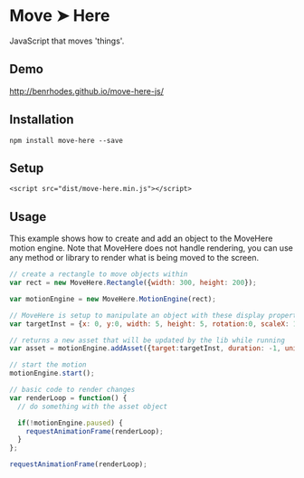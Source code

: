 Move ➤ Here
============
JavaScript that moves 'things'.

## Demo
http://benrhodes.github.io/move-here-js/

## Installation
`npm install move-here --save`

## Setup
`<script src="dist/move-here.min.js"></script>`

## Usage

This example shows how to create and add an object to the MoveHere motion engine.  Note that MoveHere does not handle rendering, you can use any method or library to render what is being moved to the screen.

```javascript
// create a rectangle to move objects within
var rect = new MoveHere.Rectangle({width: 300, height: 200});

var motionEngine = new MoveHere.MotionEngine(rect);

// MoveHere is setup to manipulate an object with these display properties 
var targetInst = {x: 0, y:0, width: 5, height: 5, rotation:0, scaleX: 1, scaleY: 1};

// returns a new asset that will be updated by the lib while running
var asset = motionEngine.addAsset({target:targetInst, duration: -1, unitsPerSecond: 80});

// start the motion
motionEngine.start();

// basic code to render changes
var renderLoop = function() {
  // do something with the asset object

  if(!motionEngine.paused) {
    requestAnimationFrame(renderLoop);
  }
};

requestAnimationFrame(renderLoop);
```



